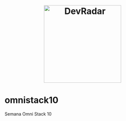 <h1 align="center">
    <img alt="DevRadar" title="#dale" src=".github/devradar.svg" width="250px" />
</h1>


# omnistack10
Semana Omni Stack 10
